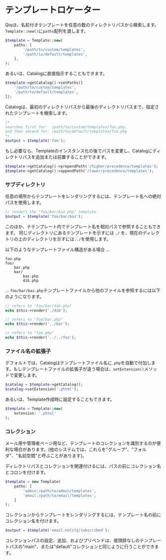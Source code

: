 # テンプレートロケーター

Qiqは、名前付きテンプレートを任意の数のディレクトリパスから検索します。`Template::new()`に`paths`配列を渡します。

```php
$template = Template::new(
    paths: [
        '/path/to/custom/templates',
        '/path/to/default/templates',
    ],
);
```

あるいは、Catalogに直接指示することもできます。

```php
$template->getCatalog()->setPaths([
    '/path/to/custom/templates',
    '/path/to/default/templates',
]);
```

Catalogは、最初のディレクトリパスから最後のディレクトリパスまで、指定されたテンプレートを検索します。

```php
/*
searches first for:  /path/to/custom/templates/foo.php,
and then second for: /path/to/default/templates/foo.php
*/
$output = $template('foo');
```

もし必要なら、Templateのインスタンス化の後でパスを変更し、Catalogにディレクトリパスを追加または前置することができます。

```php
$template->getCatalog()->prependPath('/higher/precedence/templates');
$template->getCatalog()->appendPath('/lower/precedence/templates');
```

### サブディレクトリ

任意の場所からテンプレートをレンダリングするには、テンプレート名への絶対パスを使用します。

```php
// renders the "foo/bar/baz.php" template
$output = $template('foo/bar/baz');
```
このほか、テテンプレート内でテンプレート名を相対パスで参照することもできます。
同じディレクトリにあるテンプレートを示すには `./` を、現在のディレクトリの上のディレクトリを示すには`../`を使用します。

以下のようなテンプレートファイル構造がある場合 ...

```
foo.php
foo/
    bar.php
    bar/
        baz.php
        dib.php
```

... `foo/bar/baz.php`テンプレートファイルから他のファイルを参照するには以下のようになります。

```php
// refers to "foo/bar/dib.php"
echo $this->render('./dib');

// refers to "foo/bar.php"
echo $this->render('../bar');

// refers to "foo.php"
echo $this->render('../../foo');
```


### ファイル名の拡張子

デフォルトでは、Catalogはテンプレートファイル名に`.php`を自動で付加します。もしテンプレートファイルの拡張子が違う場合は、`setExtension()`メソッドで変更します。

```php
$catalog = $template->getCatalog();
$catalog->setExtension('.phtml');
```

あるいは、Template作成時に設定することもできます。

```php
$template = Template::new(
    extension: '.phtml'
);
```

### コレクション

メール用や管理者ページ用など、テンプレートのコレクションを識別するのが便利な場合があります。(他のシステムでは、これらを"グループ"、"フォルダ"、"名前空間"と呼ぶことがあります)。

ディレクトリパスとコレクションを関連付けるには、パスの前にコレクション名とコロンを付けます。

```php
$template = new Template(
    paths: [
        'admin:/path/to/admin/templates',
        'email:/path/to/email/templates',
    ]
);
```

コレクションからテンプレートをレンダリングするには、テンプレート名の前にコレクション名を付けます。

```php
$output = $template('email:notify/subscribed');
```

コレクションパスの設定、追加、およびプリペンドは、接頭辞なしのテンプレートパスの"main"、または"default"コレクションと同じように行うことができます。
